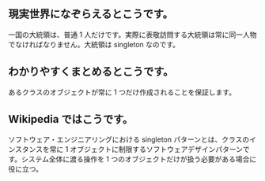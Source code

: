 ## 現実世界になぞらえるとこうです。

一国の大統領は、普通 1 人だけです。実際に表敬訪問する大統領は常に同一人物でなければなりません。大統領は singleton なのです。

## わかりやすくまとめるとこうです。

あるクラスのオブジェクトが常に 1 つだけ作成されることを保証します。

## Wikipedia ではこうです。

ソフトウェア・エンジニアリングにおける singleton パターンとは、クラスのインスタンスを常に 1 オブジェクトに制限するソフトウェアデザインパターンです。システム全体に渡る操作を 1 つのオブジェクトだけが扱う必要がある場合に役に立つ。
